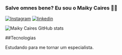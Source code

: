 ### Salve omnes bene? Eu sou o Maiky Caires 👨‍🎓


[![Instagram](https://img.shields.io/badge/Instagram-E4405F?style=for-the-badge&logo=instagram&logoColor=white)](https://www.instagram.com/maiky_caires/)
[![linkedin](https://img.shields.io/badge/LinkedIn-0077B5?style=for-the-badge&logo=linkedin&logoColor=white)](https://www.linkedin.com/in/maiky-rocha-688297239/)

![Maiky Caires GitHub stats](https://github-readme-stats.vercel.app/api?username=MaikyCaires&show_icons=true&theme=radical)

##Tecnologias

Estudando para me tornar um especialista.

